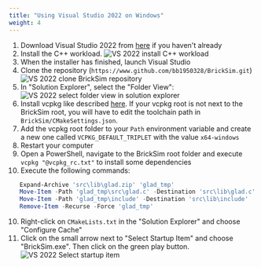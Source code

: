```yaml
---
title: "Using Visual Studio 2022 on Windows"
weight: 4
---
```


1. Download Visual Studio 2022 from [here](https://visualstudio.microsoft.com/en/downloads/) if you haven't already
2. Install the C++ workload.
   ![VS 2022 install C++ workload](../../../../../img/vs_windows_install_cpp_workload.png)
3. When the installer has finished, launch Visual Studio
4. Clone the repository (`https://www.github.com/bb1950328/BrickSim.git`)
   ![VS 2022 clone BrickSim repository](../../../../../img/vs_windows_clone_repo.png)
5. In "Solution Explorer", select the "Folder View":
   ![VS 2022 select folder view in solution explorer](../../../../../img/vs_windows_solution_explorer_select_folder_view.png)
6. Install vcpkg like described [here](https://vcpkg.io/en/getting-started.html). If your vcpkg root is not next to the BrickSim root, you will have to edit the toolchain path in `BrickSim/CMakeSettings.json`.
7. Add the vcpkg root folder to your `Path` environment variable and create a new one called `VCPKG_DEFAULT_TRIPLET` with the value `x64-windows`
8. Restart your computer
9. Open a PowerShell, navigate to the BrickSim root folder and execute `vcpkg "@vcpkg_rc.txt"` to install some dependencies
10. Execute the following commands:
```PowerShell
   Expand-Archive 'src\lib\glad.zip' 'glad_tmp'
   Move-Item -Path 'glad_tmp\src\glad.c' -Destination 'src\lib\glad.c'
   Move-Item -Path 'glad_tmp\include' -Destination 'src\lib\include'
   Remove-Item -Recurse -Force 'glad_tmp'
```
10. Right-click on `CMakeLists.txt` in the "Solution Explorer" and choose "Configure Cache"
11. Click on the small arrow next to "Select Startup Item" and choose "BrickSim.exe". Then click on the green play button.
    ![VS 2022 Select startup item](../../../../../img/vs_windows_select_startup_item.png)